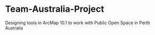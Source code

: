 Team-Australia-Project
======================

Designing tools in ArcMap 10.1 to work with Public Open Space in Perth Australia
